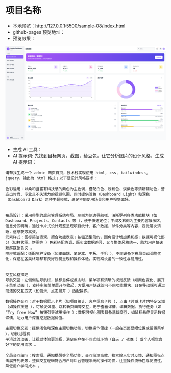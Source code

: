 # 项目名称

- 本地预览：http://127.0.0.1:5500/sample-08/index.html
- github-pages 预览地址：
- 预览效果：

![](./imgs/image.png)
- 生成 AI 工具：
- AI 提示词: 先找到目标网页，截图，给豆包，让它分析图片的设计风格，生成 AI 提示词；

```text
请帮我生成一个 admin 网页首页，技术栈实现使用 html, css, tailwindcss, jquery，输出为 html 格式；以下是设计风格要求：

色彩运用：以柔和且富有科技感的紫色为主色调，搭配白色、浅粉色、淡紫色等清新辅助色，营造出时尚、专业且不失活力的视觉氛围，同时提供浅色（Dashboard Light）和深色（Dashboard Dark）两种主题模式，满足不同使用场景和用户视觉偏好。


布局设计：采用典型的后台管理系统布局，左侧为侧边导航栏，清晰罗列各类功能模块（如 Dashboard、Projects、Contacts 等 ），便于快速定位；中间及右侧为主要内容展示区，信息分区明确，通过卡片式设计规整呈现项目统计、客户数据、邮件分类等内容，视觉层次清晰，信息获取高效。
元素样式：图标简洁直观，契合功能表意；按钮造型简约，圆角设计增加柔和感；数据可视化部分（如柱状图、饼图等 ）色彩搭配协调，既突出数据差异，又与整体风格统一，助力用户快速理解数据含义 。
响应式适配：适配多种设备（如桌面端、笔记本、平板、手机 ），不同设备下布局自动调整优化，保证在各类终端都有良好视觉呈现和操作体验，实现跨设备的一致性与易用性。


交互风格描述
导航交互：左侧侧边导航栏，鼠标悬停或点击时，菜单项有清晰的视觉反馈（如颜色变化、展开子菜单动画 ），支持多级菜单展开与收起，方便用户快速访问不同功能模块，且在移动端可通过简洁的交互方式（如侧滑、点击展开 ）适配操作。

数据操作交互：对于数据展示卡片（如项目统计、客户信息卡片 ），点击卡片或卡片内特定区域（如操作按钮 ），可触发弹窗、跳转新页面等交互，用于查看详情、编辑数据、执行任务（如 “Try free Now” 按钮引导试用操作 ）；数据可视化图表具备基础交互，如鼠标悬停显示数据详情，助力用户深度挖掘数据价值。

主题切换交互：提供浅色和深色主题切换功能，切换操作便捷（一般在页面显眼位置或设置菜单 ），切换过程有
平滑过渡动画，让视觉体验更流畅，满足用户在不同光线环境（白天 / 夜晚 ）或个人视觉喜好下的使用需求 。

全局交互细节：搜索框、通知提醒等全局功能，交互简洁高效，搜索输入实时反馈、通知图标点击展开列表等，整体交互逻辑符合用户对后台管理系统的操作习惯，注重操作流畅性与便捷性，降低用户学习成本 。

```